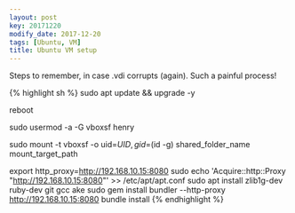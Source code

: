 ```yaml
---
layout: post
key: 20171220
modify_date: 2017-12-20
tags: [Ubuntu, VM]
title: Ubuntu VM setup
---
```


Steps to remember, in case .vdi corrupts (again). Such a painful process!

<!--more-->

{% highlight sh %}
sudo apt update && upgrade -y

reboot

sudo usermod -a -G vboxsf henry

sudo mount -t vboxsf -o uid=$UID,gid=$(id -g) shared_folder_name mount_target_path

export http_proxy=http://192.168.10.15:8080
sudo echo 'Acquire::http::Proxy "http://192.168.10.15:8080"' >> /etc/apt/apt.conf
sudo apt install zlib1g-dev ruby-dev git gcc ake 
sudo gem install bundler --http-proxy http://192.168.10.15:8080
bundle install
{% endhighlight %}
